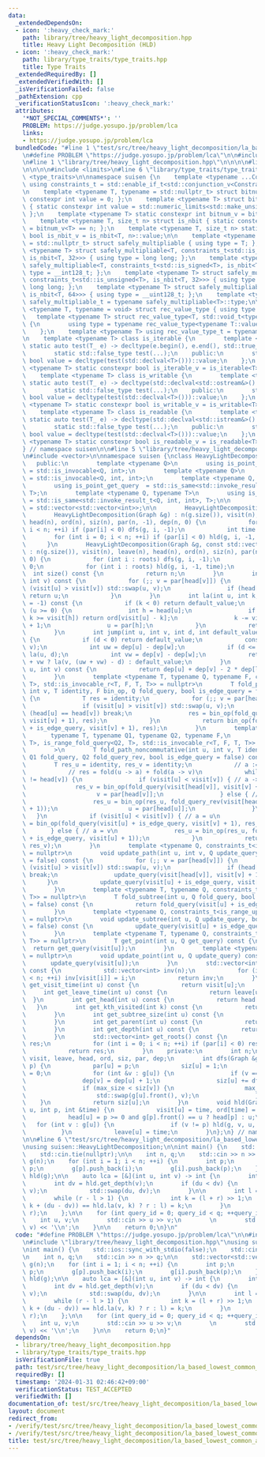 ```yaml
---
data:
  _extendedDependsOn:
  - icon: ':heavy_check_mark:'
    path: library/tree/heavy_light_decomposition.hpp
    title: Heavy Light Decomposition (HLD)
  - icon: ':heavy_check_mark:'
    path: library/type_traits/type_traits.hpp
    title: Type Traits
  _extendedRequiredBy: []
  _extendedVerifiedWith: []
  _isVerificationFailed: false
  _pathExtension: cpp
  _verificationStatusIcon: ':heavy_check_mark:'
  attributes:
    '*NOT_SPECIAL_COMMENTS*': ''
    PROBLEM: https://judge.yosupo.jp/problem/lca
    links:
    - https://judge.yosupo.jp/problem/lca
  bundledCode: "#line 1 \"test/src/tree/heavy_light_decomposition/la_based_lowest_common_ancestor.test.cpp\"\
    \n#define PROBLEM \"https://judge.yosupo.jp/problem/lca\"\n\n#include <iostream>\n\
    \n#line 1 \"library/tree/heavy_light_decomposition.hpp\"\n\n\n\n#line 1 \"library/type_traits/type_traits.hpp\"\
    \n\n\n\n#include <limits>\n#line 6 \"library/type_traits/type_traits.hpp\"\n#include\
    \ <type_traits>\n\nnamespace suisen {\n    template <typename ...Constraints>\
    \ using constraints_t = std::enable_if_t<std::conjunction_v<Constraints...>, std::nullptr_t>;\n\
    \n    template <typename T, typename = std::nullptr_t> struct bitnum { static\
    \ constexpr int value = 0; };\n    template <typename T> struct bitnum<T, constraints_t<std::is_integral<T>>>\
    \ { static constexpr int value = std::numeric_limits<std::make_unsigned_t<T>>::digits;\
    \ };\n    template <typename T> static constexpr int bitnum_v = bitnum<T>::value;\n\
    \    template <typename T, size_t n> struct is_nbit { static constexpr bool value\
    \ = bitnum_v<T> == n; };\n    template <typename T, size_t n> static constexpr\
    \ bool is_nbit_v = is_nbit<T, n>::value;\n\n    template <typename T, typename\
    \ = std::nullptr_t> struct safely_multipliable { using type = T; };\n    template\
    \ <typename T> struct safely_multipliable<T, constraints_t<std::is_signed<T>,\
    \ is_nbit<T, 32>>> { using type = long long; };\n    template <typename T> struct\
    \ safely_multipliable<T, constraints_t<std::is_signed<T>, is_nbit<T, 64>>> { using\
    \ type = __int128_t; };\n    template <typename T> struct safely_multipliable<T,\
    \ constraints_t<std::is_unsigned<T>, is_nbit<T, 32>>> { using type = unsigned\
    \ long long; };\n    template <typename T> struct safely_multipliable<T, constraints_t<std::is_unsigned<T>,\
    \ is_nbit<T, 64>>> { using type = __uint128_t; };\n    template <typename T> using\
    \ safely_multipliable_t = typename safely_multipliable<T>::type;\n\n    template\
    \ <typename T, typename = void> struct rec_value_type { using type = T; };\n \
    \   template <typename T> struct rec_value_type<T, std::void_t<typename T::value_type>>\
    \ {\n        using type = typename rec_value_type<typename T::value_type>::type;\n\
    \    };\n    template <typename T> using rec_value_type_t = typename rec_value_type<T>::type;\n\
    \n    template <typename T> class is_iterable {\n        template <typename T_>\
    \ static auto test(T_ e) -> decltype(e.begin(), e.end(), std::true_type{});\n\
    \        static std::false_type test(...);\n    public:\n        static constexpr\
    \ bool value = decltype(test(std::declval<T>()))::value;\n    };\n    template\
    \ <typename T> static constexpr bool is_iterable_v = is_iterable<T>::value;\n\
    \    template <typename T> class is_writable {\n        template <typename T_>\
    \ static auto test(T_ e) -> decltype(std::declval<std::ostream&>() << e, std::true_type{});\n\
    \        static std::false_type test(...);\n    public:\n        static constexpr\
    \ bool value = decltype(test(std::declval<T>()))::value;\n    };\n    template\
    \ <typename T> static constexpr bool is_writable_v = is_writable<T>::value;\n\
    \    template <typename T> class is_readable {\n        template <typename T_>\
    \ static auto test(T_ e) -> decltype(std::declval<std::istream&>() >> e, std::true_type{});\n\
    \        static std::false_type test(...);\n    public:\n        static constexpr\
    \ bool value = decltype(test(std::declval<T>()))::value;\n    };\n    template\
    \ <typename T> static constexpr bool is_readable_v = is_readable<T>::value;\n\
    } // namespace suisen\n\n#line 5 \"library/tree/heavy_light_decomposition.hpp\"\
    \n#include <vector>\n\nnamespace suisen {\nclass HeavyLightDecomposition {\n \
    \   public:\n        template <typename Q>\n        using is_point_update_query\
    \ = std::is_invocable<Q, int>;\n        template <typename Q>\n        using is_range_update_query\
    \ = std::is_invocable<Q, int, int>;\n        template <typename Q, typename T>\n\
    \        using is_point_get_query  = std::is_same<std::invoke_result_t<Q, int>,\
    \ T>;\n        template <typename Q, typename T>\n        using is_range_fold_query\
    \ = std::is_same<std::invoke_result_t<Q, int, int>, T>;\n\n        using Graph\
    \ = std::vector<std::vector<int>>;\n\n        HeavyLightDecomposition() = default;\n\
    \        HeavyLightDecomposition(Graph &g) : n(g.size()), visit(n), leave(n),\
    \ head(n), ord(n), siz(n), par(n, -1), dep(n, 0) {\n            for (int i = 0;\
    \ i < n; ++i) if (par[i] < 0) dfs(g, i, -1);\n            int time = 0;\n    \
    \        for (int i = 0; i < n; ++i) if (par[i] < 0) hld(g, i, -1, time);\n  \
    \      }\n        HeavyLightDecomposition(Graph &g, const std::vector<int> &roots)\
    \ : n(g.size()), visit(n), leave(n), head(n), ord(n), siz(n), par(n, -1), dep(n,\
    \ 0) {\n            for (int i : roots) dfs(g, i, -1);\n            int time =\
    \ 0;\n            for (int i : roots) hld(g, i, -1, time);\n        }\n      \
    \  int size() const {\n            return n;\n        }\n        int lca(int u,\
    \ int v) const {\n            for (;; v = par[head[v]]) {\n                if\
    \ (visit[u] > visit[v]) std::swap(u, v);\n                if (head[u] == head[v])\
    \ return u;\n            }\n        }\n        int la(int u, int k, int default_value\
    \ = -1) const {\n            if (k < 0) return default_value;\n            while\
    \ (u >= 0) {\n                int h = head[u];\n                if (visit[u] -\
    \ k >= visit[h]) return ord[visit[u] - k];\n                k -= visit[u] - visit[h]\
    \ + 1;\n                u = par[h];\n            }\n            return default_value;\n\
    \        }\n        int jump(int u, int v, int d, int default_value = -1) const\
    \ {\n            if (d < 0) return default_value;\n            const int w = lca(u,\
    \ v);\n            int uw = dep[u] - dep[w];\n            if (d <= uw) return\
    \ la(u, d);\n            int vw = dep[v] - dep[w];\n            return d <= uw\
    \ + vw ? la(v, (uw + vw) - d) : default_value;\n        }\n        int dist(int\
    \ u, int v) const {\n            return dep[u] + dep[v] - 2 * dep[lca(u, v)];\n\
    \        }\n        template <typename T, typename Q, typename F, constraints_t<is_range_fold_query<Q,\
    \ T>, std::is_invocable_r<T, F, T, T>> = nullptr>\n        T fold_path(int u,\
    \ int v, T identity, F bin_op, Q fold_query, bool is_edge_query = false) const\
    \ {\n            T res = identity;\n            for (;; v = par[head[v]]) {\n\
    \                if (visit[u] > visit[v]) std::swap(u, v);\n                if\
    \ (head[u] == head[v]) break;\n                res = bin_op(fold_query(visit[head[v]],\
    \ visit[v] + 1), res);\n            }\n            return bin_op(fold_query(visit[u]\
    \ + is_edge_query, visit[v] + 1), res);\n        }\n        template <\n     \
    \       typename T, typename Q1, typename Q2, typename F,\n            constraints_t<is_range_fold_query<Q1,\
    \ T>, is_range_fold_query<Q2, T>, std::is_invocable_r<T, F, T, T>> = nullptr\n\
    \        >\n        T fold_path_noncommutative(int u, int v, T identity, F bin_op,\
    \ Q1 fold_query, Q2 fold_query_rev, bool is_edge_query = false) const {\n    \
    \        T res_u = identity, res_v = identity;\n            // a := lca(u, v)\n\
    \            // res = fold(u -> a) + fold(a -> v)\n            while (head[u]\
    \ != head[v]) {\n                if (visit[u] < visit[v]) { // a -> v\n      \
    \              res_v = bin_op(fold_query(visit[head[v]], visit[v] + 1), res_v);\n\
    \                    v = par[head[v]];\n                } else { // u -> a\n \
    \                   res_u = bin_op(res_u, fold_query_rev(visit[head[u]], visit[u]\
    \ + 1));\n                    u = par[head[u]];\n                }\n         \
    \   }\n            if (visit[u] < visit[v]) { // a = u\n                res_v\
    \ = bin_op(fold_query(visit[u] + is_edge_query, visit[v] + 1), res_v);\n     \
    \       } else { // a = v\n                res_u = bin_op(res_u, fold_query_rev(visit[v]\
    \ + is_edge_query, visit[u] + 1));\n            }\n            return bin_op(res_u,\
    \ res_v);\n        }\n        template <typename Q, constraints_t<is_range_update_query<Q>>\
    \ = nullptr>\n        void update_path(int u, int v, Q update_query, bool is_edge_query\
    \ = false) const {\n            for (;; v = par[head[v]]) {\n                if\
    \ (visit[u] > visit[v]) std::swap(u, v);\n                if (head[u] == head[v])\
    \ break;\n                update_query(visit[head[v]], visit[v] + 1);\n      \
    \      }\n            update_query(visit[u] + is_edge_query, visit[v] + 1);\n\
    \        }\n        template <typename T, typename Q, constraints_t<is_range_fold_query<Q,\
    \ T>> = nullptr>\n        T fold_subtree(int u, Q fold_query, bool is_edge_query\
    \ = false) const {\n            return fold_query(visit[u] + is_edge_query, leave[u]);\n\
    \        }\n        template <typename Q, constraints_t<is_range_update_query<Q>>\
    \ = nullptr>\n        void update_subtree(int u, Q update_query, bool is_edge_query\
    \ = false) const {\n            update_query(visit[u] + is_edge_query, leave[u]);\n\
    \        }\n        template <typename T, typename Q, constraints_t<is_point_get_query<Q,\
    \ T>> = nullptr>\n        T get_point(int u, Q get_query) const {\n          \
    \  return get_query(visit[u]);\n        }\n        template <typename Q, constraints_t<is_point_update_query<Q>>\
    \ = nullptr>\n        void update_point(int u, Q update_query) const {\n     \
    \       update_query(visit[u]);\n        }\n        std::vector<int> inv_ids()\
    \ const {\n            std::vector<int> inv(n);\n            for (int i = 0; i\
    \ < n; ++i) inv[visit[i]] = i;\n            return inv;\n        }\n        int\
    \ get_visit_time(int u) const {\n            return visit[u];\n        }\n   \
    \     int get_leave_time(int u) const {\n            return leave[u];\n      \
    \  }\n        int get_head(int u) const {\n            return head[u];\n     \
    \   }\n        int get_kth_visited(int k) const {\n            return ord[k];\n\
    \        }\n        int get_subtree_size(int u) const {\n            return siz[u];\n\
    \        }\n        int get_parent(int u) const {\n            return par[u];\n\
    \        }\n        int get_depth(int u) const {\n            return dep[u];\n\
    \        }\n        std::vector<int> get_roots() const {\n            std::vector<int>\
    \ res;\n            for (int i = 0; i < n; ++i) if (par[i] < 0) res.push_back(i);\n\
    \            return res;\n        }\n    private:\n        int n;\n        std::vector<int>\
    \ visit, leave, head, ord, siz, par, dep;\n        int dfs(Graph &g, int u, int\
    \ p) {\n            par[u] = p;\n            siz[u] = 1;\n            int max_size\
    \ = 0;\n            for (int &v : g[u]) {\n                if (v == p) continue;\n\
    \                dep[v] = dep[u] + 1;\n                siz[u] += dfs(g, v, u);\n\
    \                if (max_size < siz[v]) {\n                    max_size = siz[v];\n\
    \                    std::swap(g[u].front(), v);\n                }\n        \
    \    }\n            return siz[u];\n        }\n        void hld(Graph &g, int\
    \ u, int p, int &time) {\n            visit[u] = time, ord[time] = u, ++time;\n\
    \            head[u] = p >= 0 and g[p].front() == u ? head[p] : u;\n         \
    \   for (int v : g[u]) {\n                if (v != p) hld(g, v, u, time);\n  \
    \          }\n            leave[u] = time;\n        }\n};\n} // namespace suisen\n\
    \n\n#line 6 \"test/src/tree/heavy_light_decomposition/la_based_lowest_common_ancestor.test.cpp\"\
    \nusing suisen::HeavyLightDecomposition;\n\nint main() {\n    std::ios::sync_with_stdio(false);\n\
    \    std::cin.tie(nullptr);\n\n    int n, q;\n    std::cin >> n >> q;\n\n    std::vector<std::vector<int>>\
    \ g(n);\n    for (int i = 1; i < n; ++i) {\n        int p;\n        std::cin >>\
    \ p;\n        g[p].push_back(i);\n        g[i].push_back(p);\n    }\n\n    HeavyLightDecomposition\
    \ hld(g);\n\n    auto lca = [&](int u, int v) -> int {\n        int du = hld.get_depth(u);\n\
    \        int dv = hld.get_depth(v);\n        if (du < dv) {\n            std::swap(u,\
    \ v);\n            std::swap(du, dv);\n        }\n\n        int l = -1, r = dv;\n\
    \        while (r - l > 1) {\n            int k = (l + r) >> 1;\n            (hld.la(u,\
    \ k + (du - dv)) == hld.la(v, k) ? r : l) = k;\n        }\n        return hld.la(v,\
    \ r);\n    };\n\n    for (int query_id = 0; query_id < q; ++query_id) {\n    \
    \    int u, v;\n        std::cin >> u >> v;\n        \n        std::cout << lca(u,\
    \ v) << '\\n';\n    }\n\n    return 0;\n}\n"
  code: "#define PROBLEM \"https://judge.yosupo.jp/problem/lca\"\n\n#include <iostream>\n\
    \n#include \"library/tree/heavy_light_decomposition.hpp\"\nusing suisen::HeavyLightDecomposition;\n\
    \nint main() {\n    std::ios::sync_with_stdio(false);\n    std::cin.tie(nullptr);\n\
    \n    int n, q;\n    std::cin >> n >> q;\n\n    std::vector<std::vector<int>>\
    \ g(n);\n    for (int i = 1; i < n; ++i) {\n        int p;\n        std::cin >>\
    \ p;\n        g[p].push_back(i);\n        g[i].push_back(p);\n    }\n\n    HeavyLightDecomposition\
    \ hld(g);\n\n    auto lca = [&](int u, int v) -> int {\n        int du = hld.get_depth(u);\n\
    \        int dv = hld.get_depth(v);\n        if (du < dv) {\n            std::swap(u,\
    \ v);\n            std::swap(du, dv);\n        }\n\n        int l = -1, r = dv;\n\
    \        while (r - l > 1) {\n            int k = (l + r) >> 1;\n            (hld.la(u,\
    \ k + (du - dv)) == hld.la(v, k) ? r : l) = k;\n        }\n        return hld.la(v,\
    \ r);\n    };\n\n    for (int query_id = 0; query_id < q; ++query_id) {\n    \
    \    int u, v;\n        std::cin >> u >> v;\n        \n        std::cout << lca(u,\
    \ v) << '\\n';\n    }\n\n    return 0;\n}"
  dependsOn:
  - library/tree/heavy_light_decomposition.hpp
  - library/type_traits/type_traits.hpp
  isVerificationFile: true
  path: test/src/tree/heavy_light_decomposition/la_based_lowest_common_ancestor.test.cpp
  requiredBy: []
  timestamp: '2024-01-31 02:46:42+09:00'
  verificationStatus: TEST_ACCEPTED
  verifiedWith: []
documentation_of: test/src/tree/heavy_light_decomposition/la_based_lowest_common_ancestor.test.cpp
layout: document
redirect_from:
- /verify/test/src/tree/heavy_light_decomposition/la_based_lowest_common_ancestor.test.cpp
- /verify/test/src/tree/heavy_light_decomposition/la_based_lowest_common_ancestor.test.cpp.html
title: test/src/tree/heavy_light_decomposition/la_based_lowest_common_ancestor.test.cpp
---
```

